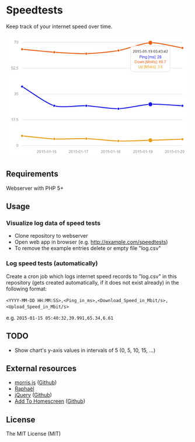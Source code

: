 # Speedtests
Keep track of your internet speed over time.

![alt tag](preview.png)

## Requirements
Webserver with PHP 5+

## Usage
### Visualize log data of speed tests
- Clone repository to webserver
- Open web app in browser (e.g. http://example.com/speedtests)
- To remove the example entries delete or empty file "log.csv"

### Log speed tests (automatically)
Create a cron job which logs internet speed records to "log.csv" in this repository (gets created automatically, if it does not exist already) in the following format:

`<YYYY-MM-DD HH:MM:SS>,<Ping_in_ms>,<Download_Speed_in_Mbit/s>,<Upload_Speed_in_Mbit/s>`

e.g. `2015-01-15 05:40:32,39.991,65.34,6.61`

## TODO
- Show chart's y-axis values in intervals of 5 (0, 5, 10, 15, ...)

## External resources
- [morris.js](http://morrisjs.github.io/morris.js) ([Github](https://github.com/morrisjs/morris.js))
- [Raphaël](http://raphaeljs.com)
- [jQuery](http://jquery.com/) ([Github](https://github.com/jquery/jquery))
- [Add To Homescreen](http://cubiq.org/add-to-home-screen) ([Github](https://github.com/cubiq/add-to-homescreen))

## License
The MIT License (MIT)